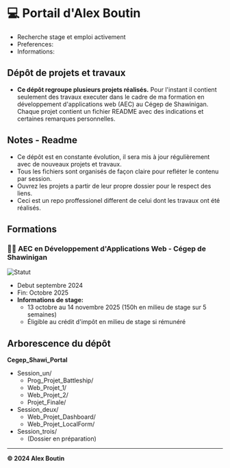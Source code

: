 # 💻 Portail d'Alex Boutin 
- Recherche stage et emploi activement
- Preferences: 
- Informations: 

## Dépôt de projets et travaux
- **Ce dépôt regroupe plusieurs projets réalisés.** Pour l'instant il contient seulement des travaux executer dans le cadre de ma formation en développement d'applications web (AEC) au Cégep de Shawinigan. Chaque projet contient un fichier README avec des indications et certaines remarques personnelles.

## Notes - Readme

- Ce dépôt est en constante évolution, il sera mis à jour régulièrement avec de nouveaux projets et travaux.
- Tous les fichiers sont organisés de façon claire pour refléter le contenu par session.
- Ouvrez les projets a partir de leur propre dossier pour le respect des liens.
- Ceci est un repo proffessionel different de celui dont les travaux ont été réalisés. 

## Formations
### 👨‍🎓 AEC en Développement d'Applications Web - Cégep de Shawinigan 
![Statut](https://img.shields.io/badge/Statut-En%20cours-yellow?style=for-the-badge)
- Debut septembre 2024 
- Fin: Octobre 2025 
- **Informations de stage:** 
    - 13 octobre au 14 novembre 2025 (150h en milieu de stage sur 5 semaines)
    - Éligible au crédit d'impôt en milieu de stage si rémunéré

## Arborescence du dépôt
**Cegep_Shawi_Portal**
- Session_un/
    - Prog_Projet_Battleship/
    - Web_Projet_1/
    - Web_Projet_2/
    - Projet_Finale/
- Session_deux/
    - Web_Projet_Dashboard/
    - Web_Projet_LocalForm/
- Session_trois/
    - (Dossier en préparation)
---

**© 2024 Alex Boutin**